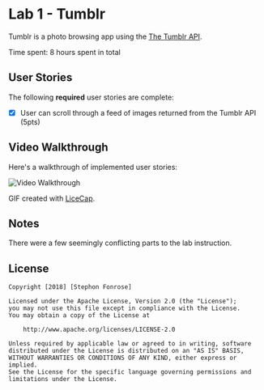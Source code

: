 # Lab 1 - Tumblr

Tumblr is a photo browsing app using the [The Tumblr API](https://www.tumblr.com/docs/en/api/v2#posts).

Time spent: 8 hours spent in total

## User Stories

The following **required** user stories are complete:

- [x] User can scroll through a feed of images returned from the Tumblr API (5pts)

## Video Walkthrough

Here's a walkthrough of implemented user stories:

![Video Walkthrough](https://i.imgur.com/hFmeRzt.gif)

GIF created with [LiceCap](http://www.cockos.com/licecap/).

## Notes

There were a few seemingly conflicting parts to the lab instruction.

## License

    Copyright [2018] [Stephon Fonrose]

    Licensed under the Apache License, Version 2.0 (the "License");
    you may not use this file except in compliance with the License.
    You may obtain a copy of the License at

        http://www.apache.org/licenses/LICENSE-2.0

    Unless required by applicable law or agreed to in writing, software
    distributed under the License is distributed on an "AS IS" BASIS,
    WITHOUT WARRANTIES OR CONDITIONS OF ANY KIND, either express or implied.
    See the License for the specific language governing permissions and
    limitations under the License.
